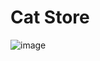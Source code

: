 # Cat Store 
![image](https://user-images.githubusercontent.com/71808558/174658827-bbee0528-b058-43ad-89f1-0b3c29ddd94b.png)


